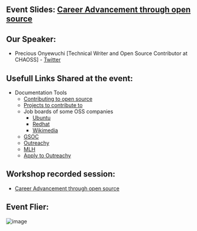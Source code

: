 ## Event Slides: [Career Advancement through open source]()


## Our Speaker:
 - Precious Onyewuchi [Technical Writer and Open Source Contributor at CHAOSS] - [Twitter](https://twitter.com/Preshh0)

## Usefull Links Shared at the event:

- Documentation Tools
    -  [Contributing to open source](https://www.rocket.chat/blog/open-source-projects)
    -  [Projects to contribute to](https://preshh0.hashnode.dev/contributing-to-open-source-baby-steps)
    -  Job boards of some OSS companies
       - [Ubuntu](https://www.redhat.com/en/jobs)
       - [Redhat](https://canonical.com/careers)
       - [Wikimedia](https://wikimediafoundation.org/about/jobs/#section-1)
    - [GSOC](https://summerofcode.withgoogle.com/programs/2023)
    - [Outreachy](https://www.outreachy.org/)
    - [MLH](https://mlh.io/)
    - [Apply to Outreachy](https://preshh0.hashnode.dev/applying-for-outreachy-internships )

## Workshop recorded session:
- [Career Advancement through open source](https://youtu.be/c-JA_3flG3E)


## Event Flier: 
![image](https://user-images.githubusercontent.com/85078495/233677048-054c6145-f3e8-4bcd-b8da-102d1d76b602.png)

